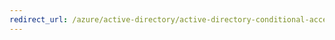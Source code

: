 ```yaml
---
redirect_url: /azure/active-directory/active-directory-conditional-access-automatic-device-registration-setup
---
```


